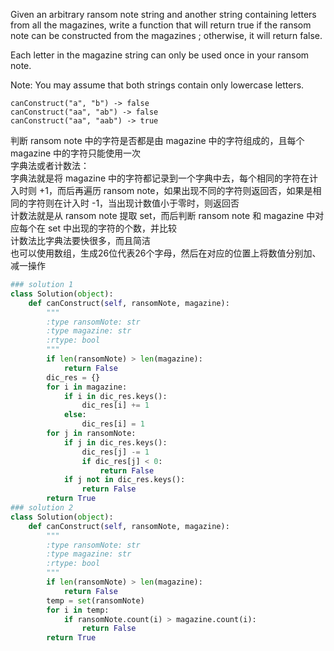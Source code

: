 Given an arbitrary ransom note string and another string containing letters from all the magazines, write a function that will return true if the ransom note can be constructed from the magazines ; otherwise, it will return false.

Each letter in the magazine string can only be used once in your ransom note.

Note:
You may assume that both strings contain only lowercase letters.
```
canConstruct("a", "b") -> false
canConstruct("aa", "ab") -> false
canConstruct("aa", "aab") -> true
```
判断 ransom note 中的字符是否都是由 magazine 中的字符组成的，且每个 magazine 中的字符只能使用一次  
字典法或者计数法：  
字典法就是将 magazine 中的字符都记录到一个字典中去，每个相同的字符在计入时则 +1，而后再遍历 ransom note，如果出现不同的字符则返回否，如果是相同的字符则在计入时 -1，当出现计数值小于零时，则返回否  
计数法就是从 ransom note 提取 set，而后判断 ransom note 和 magazine 中对应每个在 set 中出现的字符的个数，并比较  
计数法比字典法要快很多，而且简洁  
也可以使用数组，生成26位代表26个字母，然后在对应的位置上将数值分别加、减一操作
```python
### solution 1
class Solution(object):
    def canConstruct(self, ransomNote, magazine):
        """
        :type ransomNote: str
        :type magazine: str
        :rtype: bool
        """
        if len(ransomNote) > len(magazine):
            return False
        dic_res = {}
        for i in magazine:
            if i in dic_res.keys():
                dic_res[i] += 1
            else:
                dic_res[i] = 1
        for j in ransomNote:
            if j in dic_res.keys():
                dic_res[j] -= 1
                if dic_res[j] < 0:
                    return False
            if j not in dic_res.keys():
                return False
        return True
### solution 2
class Solution(object):
    def canConstruct(self, ransomNote, magazine):
        """
        :type ransomNote: str
        :type magazine: str
        :rtype: bool
        """
        if len(ransomNote) > len(magazine):
            return False
        temp = set(ransomNote)
        for i in temp:
            if ransomNote.count(i) > magazine.count(i):
                return False
        return True
```
